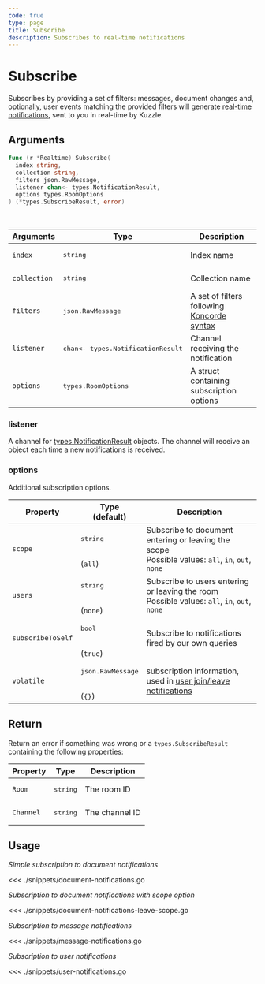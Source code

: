 ```yaml
---
code: true
type: page
title: Subscribe
description: Subscribes to real-time notifications
---
```


# Subscribe

Subscribes by providing a set of filters: messages, document changes and, optionally, user events matching the provided filters will generate [real-time notifications](/core/1/api/essentials/notifications/), sent to you in real-time by Kuzzle.

## Arguments

```go
func (r *Realtime) Subscribe(
  index string,
  collection string,
  filters json.RawMessage,
  listener chan<- types.NotificationResult,
  options types.RoomOptions
) (*types.SubscribeResult, error)
```

<br/>

| Arguments    | Type                                       | Description                                                     |
| ------------ | ------------------------------------------ | --------------------------------------------------------------- |
| `index`      | <pre>string</pre>                          | Index name                                                      |
| `collection` | <pre>string</pre>                          | Collection name                                                 |
| `filters`    | <pre>json.RawMessage</pre>                 | A set of filters following [Koncorde syntax](/core/1/koncorde/) |
| `listener`   | <pre>chan<- types.NotificationResult</pre> | Channel receiving the notification                              |
| `options`    | <pre>types.RoomOptions</pre>               | A struct containing subscription options                        |

### listener

A channel for [types.NotificationResult](/sdk/go/1/essentials/realtime-notifications) objects.
The channel will receive an object each time a new notifications is received.

### options

Additional subscription options.

| Property          | Type<br/>(default)                    | Description                                                                                              |
| ----------------- | ------------------------------------- | -------------------------------------------------------------------------------------------------------- |
| `scope`           | <pre>string</pre><br/>(`all`)         | Subscribe to document entering or leaving the scope</br>Possible values: `all`, `in`, `out`, `none`      |
| `users`           | <pre>string</pre><br/>(`none`)        | Subscribe to users entering or leaving the room</br>Possible values: `all`, `in`, `out`, `none`          |
| `subscribeToSelf` | <pre>bool</pre><br/>(`true`)          | Subscribe to notifications fired by our own queries                                                      |
| `volatile`        | <pre>json.RawMessage</pre><br/>(`{}`) | subscription information, used in [user join/leave notifications](/core/1/api/essentials/volatile-data/) |

## Return

Return an error if something was wrong or a `types.SubscribeResult` containing the following properties:

| Property  | Type              | Description    |
| --------- | ----------------- | -------------- |
| `Room`    | <pre>string</pre> | The room ID    |
| `Channel` | <pre>string</pre> | The channel ID |

## Usage

_Simple subscription to document notifications_

<<< ./snippets/document-notifications.go

_Subscription to document notifications with scope option_

<<< ./snippets/document-notifications-leave-scope.go

_Subscription to message notifications_

<<< ./snippets/message-notifications.go

_Subscription to user notifications_

<<< ./snippets/user-notifications.go
